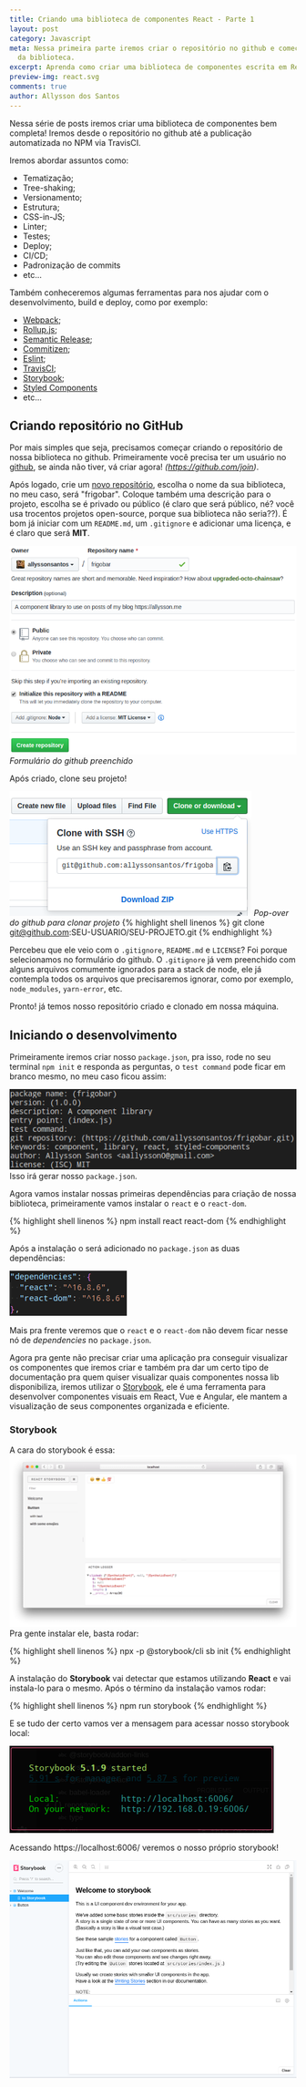 ```yaml
---
title: Criando uma biblioteca de componentes React - Parte 1
layout: post
category: Javascript
meta: Nessa primeira parte iremos criar o repositório no github e começar o desenvolvimento
  da biblioteca.
excerpt: Aprenda como criar uma biblioteca de componentes escrita em React.
preview-img: react.svg
comments: true
author: Allysson dos Santos
---
```


Nessa série de posts iremos criar uma biblioteca de componentes bem completa! Iremos desde o repositório no github até a publicação automatizada no NPM via TravisCI.

Iremos abordar assuntos como:
* Tematização;
* Tree-shaking;
* Versionamento;
* Estrutura;
* CSS-in-JS;
* Linter;
* Testes;
* Deploy;
* CI/CD;
* Padronização de commits
* etc...

Também conheceremos algumas ferramentas para nos ajudar com o desenvolvimento, build e deploy, como por exemplo:
* [Webpack](https://webpack.js.org/ "Webpack");
* [Rollup.js](https://rollupjs.org/guide/en/ "Rollup.js");
* [Semantic Release](https://semantic-release.gitbook.io/semantic-release/ "Semantic Release");
* [Commitizen](http://commitizen.github.io/cz-cli/ "Commitizen");
* [Eslint](https://eslint.org/ "Eslint");
* [TravisCI](https://travis-ci.org/ "TravisCI");
* [Storybook](https://storybook.js.org/ "Storybook");
* [Styled Components](https://www.styled-components.com/ "Styled Components")
* etc...

## Criando repositório no GitHub
Por mais simples que seja, precisamos começar criando o repositório de nossa biblioteca no github. Primeiramente você precisa ter um usuário no [github](https://github.com), se ainda não tiver, vá criar agora! *(https://github.com/join)*.

Após logado, crie um [novo repositório](https://github.com/new "Link para criar um novo repositório no github"), escolha o nome da sua biblioteca, no meu caso, será "frigobar". Coloque também uma descrição para o projeto, escolha se é privado ou público (é claro que será público, né? você usa trocentos projetos open-source, porque sua biblioteca não seria??). É bom já iniciar com um `README.md`, um `.gitignore` e adicionar uma licença, e é claro que será **MIT**.

![Imagem do formulário de novo projeto do github preenchido](/assets/images/create-repository.png "Formulário do github preenchido")
_Formulário do github preenchido_

Após criado, clone seu projeto!

![Imagem do pop-over para clonar o projeto do github](/assets/images/clone-repository.png "Pop-over do github para clonar projeto")
_Pop-over do github para clonar projeto_
{% highlight shell linenos %}
git clone git@github.com:SEU-USUARIO/SEU-PROJETO.git
{% endhighlight %}

Percebeu que ele veio com o `.gitignore`, `README.md` e `LICENSE`? Foi porque selecionamos no formulário do github.
O `.gitignore` já vem preenchido com alguns arquivos comumente ignorados para a stack de node, ele já contempla todos os arquivos que precisaremos ignorar, como por exemplo, `node_modules`, `yarn-error`, etc.

Pronto! já temos nosso repositório criado e clonado em nossa máquina.

## Iniciando o desenvolvimento
Primeiramente iremos criar nosso `package.json`, pra isso, rode no seu terminal `npm init` e responda as perguntas, o `test command` pode ficar em branco mesmo, no meu caso ficou assim:

![Imagem CLI do npm init](/assets/images/npm-init.png "Imagem CLI do npm init")
Isso irá gerar nosso `package.json`.

Agora vamos instalar nossas primeiras dependências para criação de nossa biblioteca, primeiramente vamos instalar o `react` e o `react-dom`.

{% highlight shell linenos %}
npm install react react-dom
{% endhighlight %}

Após a instalação o será adicionado no `package.json` as duas dependências:

![Imagem do package.json mostrando o react e react-dom como dependências](/assets/images/react-reactdom-dependencies.png "Imagem do package.json mostrando o react e react-dom como dependências")

Mais pra frente veremos que o `react` e o `react-dom` não devem ficar nesse nó de _dependencies_ no `package.json`.

Agora pra gente não precisar criar uma aplicação pra conseguir visualizar os componentes que iremos criar e também pra dar um certo tipo de documentação pra quem quiser visualizar quais componentes nossa lib disponibiliza, iremos utilizar o [Storybook](https://storybook.js.org/ "Storybook"), ele é uma ferramenta para desenvolver componentes visuais em React, Vue e Angular, ele mantem a visualização de seus componentes organizada e eficiente.

### Storybook

A cara do storybook é essa:
![Imagem da interface do storybook](/assets/images/storybook.png "Imagem da interface do storybook")
Pra gente instalar ele, basta rodar:

{% highlight shell linenos %}
npx -p @storybook/cli sb init
{% endhighlight %}

A instalação do **Storybook** vai detectar que estamos utilizando **React** e vai instala-lo para o mesmo. Após o término da instalação vamos rodar:

{% highlight shell linenos %}
npm run storybook
{% endhighlight %}

E se tudo der certo vamos ver a mensagem para acessar nosso storybook local:

![Imagem da mensagem de que o storybook esta rodando](/assets/images/local-storybook.png "Imagem da mensagem de que o storybook esta rodando")

Acessando https://localhost:6006/ veremos o nosso próprio storybook!

![Imagem do storybook local](/assets/images/storybook-installed.png "Imagem do storybook local")